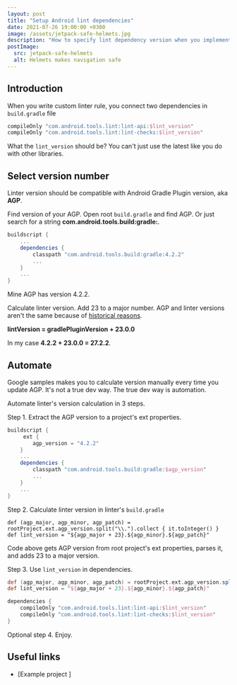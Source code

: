 ```yaml
---
layout: post
title: "Setup Android lint dependencies"
date: 2021-07-26 19:00:00 +0300
image: /assets/jetpack-safe-helmets.jpg
description: "How to specify lint dependency version when you implement a custom lint rule for Android project."
postImage:
  src: jetpack-safe-helmets
  alt: Helmets makes navigation safe
---
```


## Introduction

When you write custom linter rule,
you connect two dependencies in `build.gradle` file
```groovy
compileOnly "com.android.tools.lint:lint-api:$lint_version"
compileOnly "com.android.tools.lint:lint-checks:$lint_version"
```

What the `lint_version` should be?
You can't just use the latest like you do with other libraries. 


## Select version number

Linter version should be compatible with Android Gradle Plugin version, aka **AGP**.

Find version of your AGP.
Open root `build.gradle` and find AGP.
Or just search for a string **com.android.tools.build:gradle:**.
```groovy
buildscript {
    ...
    dependencies {
        classpath "com.android.tools.build:gradle:4.2.2"
        ...
    }
    ...
}
```
Mine AGP has version 4.2.2.

Calculate linter version.
Add 23 to a major number.
AGP and linter versions aren't the same because of
[historical reasons](https://googlesamples.github.io/android-custom-lint-rules/api-guide.html#example:samplelintcheckgithubproject/lintversion?).

**lintVersion = gradlePluginVersion + 23.0.0**

In my case **4.2.2 + 23.0.0 = 27.2.2**.

## Automate

Google samples makes you to calculate version manually every time you update AGP.
It's not a true dev way.
The true dev way is automation.

Automate linter's version calculation in 3 steps.

Step 1. Extract the AGP version to a project's ext properties.

```groovy
buildscript {
     ext {
        agp_version = "4.2.2"
    }
    ...
    dependencies {
        classpath "com.android.tools.build:gradle:$agp_version"
        ...
    }
    ...
}
```

Step 2. Calculate linter version in linter's `build.gradle`
```goovy
def (agp_major, agp_minor, agp_patch) = rootProject.ext.agp_version.split("\\.").collect { it.toInteger() }
def lint_version = "${agp_major + 23}.${agp_minor}.${agp_patch}"
```
Code above gets AGP version from root project's ext properties, parses it, and adds 23 to a major version.

Step 3. Use `lint_version` in dependencies.

```groovy
def (agp_major, agp_minor, agp_patch) = rootProject.ext.agp_version.split("\\.").collect { it.toInteger() }
def lint_version = "${agp_major + 23}.${agp_minor}.${agp_patch}"

dependencies {
    compileOnly "com.android.tools.lint:lint-api:$lint_version"
    compileOnly "com.android.tools.lint:lint-checks:$lint_version"
}
```

Optional step 4. Enjoy.

## Useful links

* [Example project ]